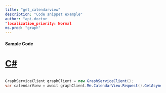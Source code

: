 ```yaml
---
title: "get_calendarview"
description: "Code snippet example" 
author: "api-doctor
"localization_priority: Normal
ms.prod: "graph"
--- 
```

#### Sample Code
# [C#](#tab/Csharp)

```C#

GraphServiceClient graphClient = new GraphServiceClient();
var calendarView = await graphClient.Me.CalendarView.Request().GetAsync();

```